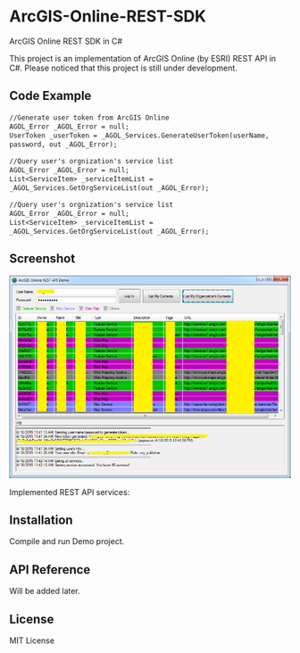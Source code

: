 # ArcGIS-Online-REST-SDK
ArcGIS Online REST SDK in C#

This project is an implementation of ArcGIS Online (by ESRI) REST API in C#.
Please noticed that this project is still under development.

## Code Example

```
//Generate user token from ArcGIS Online
AGOL_Error _AGOL_Error = null;
UserToken _userToken = _AGOL_Services.GenerateUserToken(userName, password, out _AGOL_Error);
```

```
//Query user's orgnization's service list
AGOL_Error _AGOL_Error = null;
List<ServiceItem> _serviceItemList = _AGOL_Services.GetOrgServiceList(out _AGOL_Error);
```

```
//Query user's orgnization's service list
AGOL_Error _AGOL_Error = null;
List<ServiceItem> _serviceItemList = _AGOL_Services.GetOrgServiceList(out _AGOL_Error);
```

## Screenshot

![alt tag](https://raw.githubusercontent.com/GISGuy/ArcGIS-Online-REST-SDK/master/ArcGIS%20Online%20REST%20SDK/AGOL_Demo/Screenshots/ArcGIS_Online_REST_SDK.png)

Implemented REST API services:

## Installation

Compile and run Demo project.

## API Reference

Will be added later.

## License

MIT License
